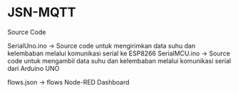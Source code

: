 # JSN-MQTT
Source Code 

SerialUno.ino -> Source code untuk mengirimkan data suhu dan kelembaban melalui komunikasi serial ke ESP8266
SerialMCU.ino -> Source code untuk mengambil data suhu dan kelembaban melalui komunikasi serial dari Arduino UNO

flows.json -> flows Node-RED Dashboard
